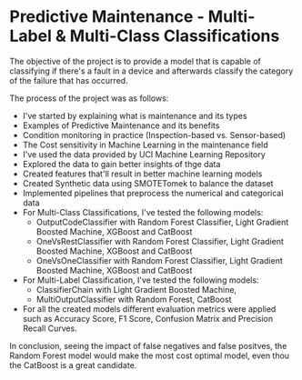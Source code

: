 # Predictive Maintenance - Multi-Label & Multi-Class Classifications

The objective of the project is to provide a model that is capable of classifying if there's a fault in a device and afterwards classify the category of the failure that has occurred. 

The process of the project was as follows:
- I've started by explaining what is maintenance and its types
- Examples of Predictive Maintenance and its benefits
- Condition monitoring in practice (Inspection-based vs. Sensor-based)
- The Cost sensitivity in Machine Learning in the maintenance field
- I've used the data provided by UCI Machine Learning Repository
- Explored the data to gain better insights of thge data
- Created features that'll result in better machine learning models
- Created Synthetic data using SMOTETomek to balance the dataset
- Implemented pipelines that preprocess the numerical and categorical data
- For Multi-Class Classifications, I've tested the following models:
  - OutputCodeClassifier with Random Forest Classifier, Light Gradient Boosted Machine, XGBoost and CatBoost
  - OneVsRestClassifier with Random Forest Classifier, Light Gradient Boosted Machine, XGBoost and CatBoost
  - OneVsOneClassifier with Random Forest Classifier, Light Gradient Boosted Machine, XGBoost and CatBoost
- For Multi-Label Classification, I've tested the following models:
  - ClassifierChain with Light Gradient Boosted Machine, 
  - MultiOutputClassifier with Random Forest, CatBoost
-  For all the created models different evaluation metrics were applied such as Accuracy Score, F1 Score, Confusion Matrix and Precision Recall Curves.

In conclusion, seeing the impact of false negatives and false positves, the Random Forest model would make the most cost optimal model, even thou the CatBoost is a great candidate. 
